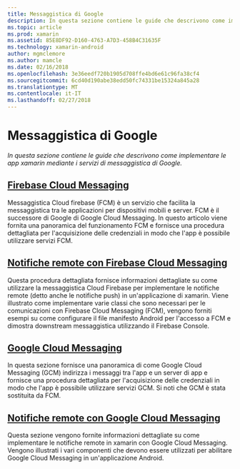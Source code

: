 ```yaml
---
title: Messaggistica di Google
description: In questa sezione contiene le guide che descrivono come implementare le app xamarin mediante i servizi di messaggistica di Google.
ms.topic: article
ms.prod: xamarin
ms.assetid: 85E8DF92-D160-4763-A7D3-458B4C31635F
ms.technology: xamarin-android
author: mgmclemore
ms.author: mamcle
ms.date: 02/16/2018
ms.openlocfilehash: 3e36eedf720b1905d708ffe4bd6e61c96fa38cf4
ms.sourcegitcommit: 6cd40d190abe38edd50fc74331be15324a845a28
ms.translationtype: MT
ms.contentlocale: it-IT
ms.lasthandoff: 02/27/2018
---
```

# <a name="google-messaging"></a>Messaggistica di Google

_In questa sezione contiene le guide che descrivono come implementare le app xamarin mediante i servizi di messaggistica di Google._

## <a name="firebase-cloud-messagingfirebase-cloud-messagingmd"></a>[Firebase Cloud Messaging](firebase-cloud-messaging.md)

Messaggistica Cloud firebase (FCM) è un servizio che facilita la messaggistica tra le applicazioni per dispositivi mobili e server. FCM è il successore di Google di Google Cloud Messaging. In questo articolo viene fornita una panoramica del funzionamento FCM e fornisce una procedura dettagliata per l'acquisizione delle credenziali in modo che l'app è possibile utilizzare servizi FCM.

## <a name="remote-notifications-with-firebase-cloud-messagingremote-notifications-with-fcmmd"></a>[Notifiche remote con Firebase Cloud Messaging](remote-notifications-with-fcm.md)

Questa procedura dettagliata fornisce informazioni dettagliate su come utilizzare la messaggistica Cloud Firebase per implementare le notifiche remote (detto anche le notifiche push) in un'applicazione di xamarin. Viene illustrato come implementare varie classi che sono necessari per le comunicazioni con Firebase Cloud Messaging (FCM), vengono forniti esempi su come configurare il file manifesto Android per l'accesso a FCM e dimostra downstream messaggistica utilizzando il Firebase Console.

## <a name="google-cloud-messaginggoogle-cloud-messagingmd"></a>[Google Cloud Messaging](google-cloud-messaging.md)

In questa sezione fornisce una panoramica di come Google Cloud Messaging (GCM) indirizza i messaggi tra l'app e un server di app e fornisce una procedura dettagliata per l'acquisizione delle credenziali in modo che l'app è possibile utilizzare servizi GCM. Si noti che GCM è stata sostituita da FCM.

## <a name="remote-notifications-with-google-cloud-messagingremote-notifications-with-gcmmd"></a>[Notifiche remote con Google Cloud Messaging](remote-notifications-with-gcm.md)

Questa sezione vengono fornite informazioni dettagliate su come implementare le notifiche remote in xamarin con Google Cloud Messaging.
Vengono illustrati i vari componenti che devono essere utilizzati per abilitare Google Cloud Messaging in un'applicazione Android.


